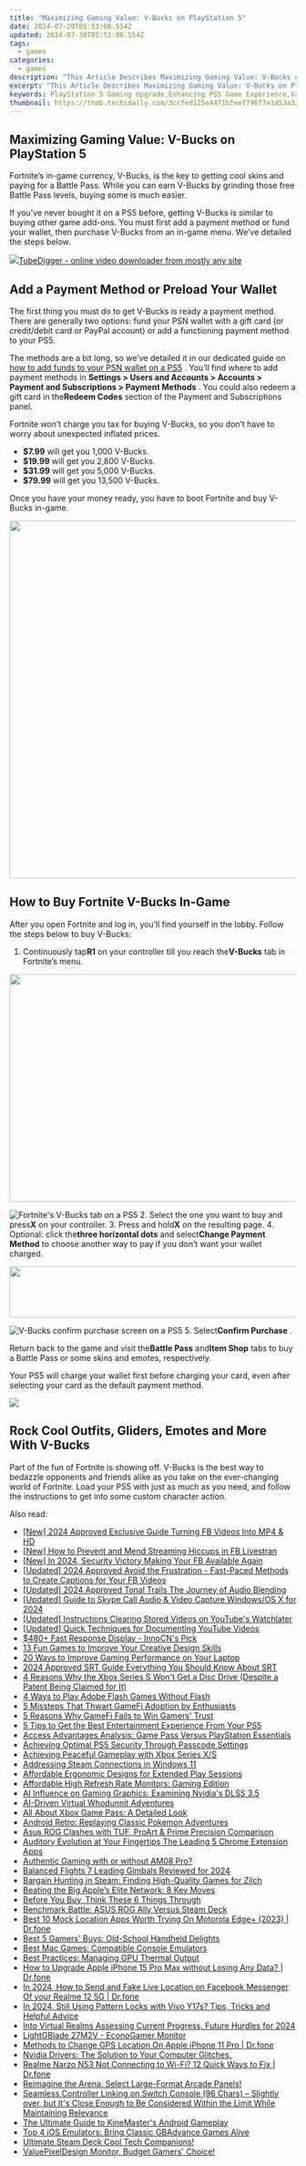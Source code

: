 ```yaml
---
title: "Maximizing Gaming Value: V-Bucks on PlayStation 5"
date: 2024-07-29T05:53:08.554Z
updated: 2024-07-30T05:53:08.554Z
tags:
  - games
categories:
  - games
description: "This Article Describes Maximizing Gaming Value: V-Bucks on PlayStation 5"
excerpt: "This Article Describes Maximizing Gaming Value: V-Bucks on PlayStation 5"
keywords: PlayStation 5 Gaming Upgrade,Enhancing PS5 Game Experience,Valor Points Expansion Strategies,Affordable PlayStation Accessories,Optimizing V-Buck Purchases,Long-Term Savings in Gaming,Cost-Effective Console Improvements
thumbnail: https://thmb.techidaily.com/3ccfed125e4471bfeef796f7e1d53a32e1cb3d7aef2eb6fc1425b4243cea5954.jpg
---
```


## Maximizing Gaming Value: V-Bucks on PlayStation 5

 Fortnite’s in-game currency, V-Bucks, is the key to getting cool skins and paying for a Battle Pass. While you can earn V-Bucks by grinding those free Battle Pass levels, buying some is much easier.

 If you’ve never bought it on a PS5 before, getting V-Bucks is similar to buying other game add-ons. You must first add a payment method or fund your wallet, then purchase V-Bucks from an in-game menu. We’ve detailed the steps below.

<!-- affiliate ads begin -->
<a href="https://secure.2checkout.com/order/checkout.php?PRODS=4572700&QTY=1&AFFILIATE=108875&CART=1"><img src="	https://www.tubedigger.com/wp-content/uploads/2020/08/tubedigger-software-new.png" border="0">TubeDigger - online video downloader from mostly any site</a>
<!-- affiliate ads end -->
## Add a Payment Method or Preload Your Wallet

 The first thing you must do to get V-Bucks is ready a payment method. There are generally two options: fund your PSN wallet with a gift card (or credit/debit card or PayPal account) or add a functioning payment method to your PS5.

 The methods are a bit long, so we’ve detailed it in our dedicated guide on [how to add funds to your PSN wallet on a PS5](https://www.makeuseof.com/add-psn-wallet-funds-and-buy-games-on-ps5/) . You’ll find where to add payment methods in **Settings > Users and Accounts > Accounts > Payment and Subscriptions > Payment Methods** . You could also redeem a gift card in the**Redeem Codes** section of the Payment and Subscriptions panel.

 Fortnite won’t charge you tax for buying V-Bucks, so you don’t have to worry about unexpected inflated prices.

* **$7.99** will get you 1,000 V-Bucks.
* **$19.99** will get you 2,800 V-Bucks.
* **$31.99** will get you 5,000 V-Bucks.
* **$79.99** will get you 13,500 V-Bucks.

 Once you have your money ready, you have to boot Fortnite and buy V-Bucks in-game.

<!-- affiliate ads begin -->
<a href="https://versadesk.pxf.io/c/5597632/1892107/21290" target="_top" id="1892107"><img src="//a.impactradius-go.com/display-ad/21290-1892107" border="0" alt="" width="1200" height="628"/></a><img height="0" width="0" src="https://imp.pxf.io/i/5597632/1892107/21290" style="position:absolute;visibility:hidden;" border="0" />
<!-- affiliate ads end -->
## How to Buy Fortnite V-Bucks In-Game

 After you open Fortnite and log in, you’ll find yourself in the lobby. Follow the steps below to buy V-Bucks:

1. Continuously tap**R1** on your controller till you reach the**V-Bucks** tab in Fortnite’s menu.  
<!-- affiliate ads begin -->
<a href="https://aidotcom.pxf.io/c/5597632/2086436/19576" target="_top" id="2086436"><img src="//a.impactradius-go.com/display-ad/19576-2086436" border="0" alt="" width="1500" height="400"/></a><img height="0" width="0" src="https://imp.pxf.io/i/5597632/2086436/19576" style="position:absolute;visibility:hidden;" border="0" />
<!-- affiliate ads end -->
![Fortnite's V-Bucks tab on a PS5](https://static1.makeuseofimages.com/wordpress/wp-content/uploads/2023/07/fortnite-s-v-bucks-tab-on-a-ps5.JPG)
2. Select the one you want to buy and press**X** on your controller.
3. Press and hold**X** on the resulting page.
4. Optional: click the**three horizontal dots** and select**Change Payment Method** to choose another way to pay if you don’t want your wallet charged.  
<!-- affiliate ads begin -->
<a href="https://laganoo.pxf.io/c/5597632/1657399/16446" target="_top" id="1657399"><img src="//a.impactradius-go.com/display-ad/16446-1657399" border="0" alt="" width="728" height="90"/></a><img height="0" width="0" src="https://imp.pxf.io/i/5597632/1657399/16446" style="position:absolute;visibility:hidden;" border="0" />
<!-- affiliate ads end -->
![V-Bucks confirm purchase screen on a PS5](https://static1.makeuseofimages.com/wordpress/wp-content/uploads/2023/07/v-bucks-confirm-purchase-screen-on-a-ps5.JPG)
5. Select**Confirm Purchase** .

 Return back to the game and visit the**Battle Pass** and**Item Shop** tabs to buy a Battle Pass or some skins and emotes, respectively.

 Your PS5 will charge your wallet first before charging your card, even after selecting your card as the default payment method.

<!-- affiliate ads begin -->
<a href="https://shop.systoolsgroup.com/affiliate.php?ACCOUNT=SYSTOOBY&AFFILIATE=108875&PATH=https%3A%2F%2Fwww.systoolsgroup.com%3FAFFILIATE%3D108875%26RESOURCE%3DSysTools%2BGmail%2BBackup"><img src="https://www.systoolsgroup.com/box/gmail-backup.png" border="0"></a>
<!-- affiliate ads end -->
## Rock Cool Outfits, Gliders, Emotes and More With V-Bucks

 Part of the fun of Fortnite is showing off. V-Bucks is the best way to bedazzle opponents and friends alike as you take on the ever-changing world of Fortnite. Load your PS5 with just as much as you need, and follow the instructions to get into some custom character action.


<ins class="adsbygoogle"
     style="display:block"
     data-ad-format="autorelaxed"
     data-ad-client="ca-pub-7571918770474297"
     data-ad-slot="1223367746"></ins>



<ins class="adsbygoogle"
     style="display:block"
     data-ad-client="ca-pub-7571918770474297"
     data-ad-slot="8358498916"
     data-ad-format="auto"
     data-full-width-responsive="true"></ins>





<span class="atpl-alsoreadstyle">Also read:</span>
<div><ul>
<li><a href="https://facebook-videos.techidaily.com/new-2024-approved-exclusive-guide-turning-fb-videos-into-mp4-and-hd/"><u>[New] 2024 Approved  Exclusive Guide  Turning FB Videos Into MP4 & HD</u></a></li>
<li><a href="https://facebook-video-files.techidaily.com/new-how-to-prevent-and-mend-streaming-hiccups-in-fb-livestran/"><u>[New] How to Prevent and Mend Streaming Hiccups in FB Livestran</u></a></li>
<li><a href="https://facebook-videos.techidaily.com/new-in-2024-security-victory-making-your-fb-available-again/"><u>[New] In 2024, Security Victory  Making Your FB Available Again</u></a></li>
<li><a href="https://facebook-video-files.techidaily.com/updated-2024-approved-avoid-the-frustration-fast-paced-methods-to-create-captions-for-your-fb-videos/"><u>[Updated] 2024 Approved  Avoid the Frustration - Fast-Paced Methods to Create Captions for Your FB Videos</u></a></li>
<li><a href="https://article-helps.techidaily.com/updated-2024-approved-tonal-trails-the-journey-of-audio-blending/"><u>[Updated] 2024 Approved  Tonal Trails  The Journey of Audio Blending</u></a></li>
<li><a href="https://screen-video-capture.techidaily.com/updated-guide-to-skype-call-audio-and-video-capture-windowsos-x-for-2024/"><u>[Updated] Guide to Skype Call Audio & Video Capture Windows/OS X for 2024</u></a></li>
<li><a href="https://facebook-video-footage.techidaily.com/updated-instructions-clearing-stored-videos-on-youtubes-watchlater/"><u>[Updated] Instructions  Clearing Stored Videos on YouTube's Watchlater</u></a></li>
<li><a href="https://screen-video-capture.techidaily.com/updated-quick-techniques-for-documenting-youtube-videos/"><u>[Updated] Quick Techniques for Documenting YouTube Videos</u></a></li>
<li><a href="https://games-able.techidaily.com/480plus-fast-response-display-innocns-pick/"><u>$480+ Fast Response Display - InnoCN's Pick</u></a></li>
<li><a href="https://games-able.techidaily.com/13-fun-games-to-improve-your-creative-design-skills/"><u>13 Fun Games to Improve Your Creative Design Skills</u></a></li>
<li><a href="https://games-able.techidaily.com/20-ways-to-improve-gaming-performance-on-your-laptop/"><u>20 Ways to Improve Gaming Performance on Your Laptop</u></a></li>
<li><a href="https://fox-info.techidaily.com/2024-approved-srt-guide-everything-you-should-know-about-srt/"><u>2024 Approved  SRT Guide  Everything You Should Know About SRT</u></a></li>
<li><a href="https://games-able.techidaily.com/4-reasons-why-the-xbox-series-s-wont-get-a-disc-drive-despite-a-patent-being-claimed-for-it/"><u>4 Reasons Why the Xbox Series S Won't Get a Disc Drive (Despite a Patent Being Claimed for It)</u></a></li>
<li><a href="https://games-able.techidaily.com/4-ways-to-play-adobe-flash-games-without-flash/"><u>4 Ways to Play Adobe Flash Games Without Flash</u></a></li>
<li><a href="https://games-able.techidaily.com/5-missteps-that-thwart-gamefi-adoption-by-enthusiasts/"><u>5 Missteps That Thwart GameFi Adoption by Enthusiasts</u></a></li>
<li><a href="https://games-able.techidaily.com/5-reasons-why-gamefi-fails-to-win-gamers-trust/"><u>5 Reasons Why GameFi Fails to Win Gamers' Trust</u></a></li>
<li><a href="https://games-able.techidaily.com/5-tips-to-get-the-best-entertainment-experience-from-your-ps5/"><u>5 Tips to Get the Best Entertainment Experience From Your PS5</u></a></li>
<li><a href="https://games-able.techidaily.com/access-advantages-analysis-game-pass-versus-playstation-essentials/"><u>Access Advantages Analysis: Game Pass Versus PlayStation Essentials</u></a></li>
<li><a href="https://games-able.techidaily.com/achieving-optimal-ps5-security-through-passcode-settings/"><u>Achieving Optimal PS5 Security Through Passcode Settings</u></a></li>
<li><a href="https://games-able.techidaily.com/achieving-peaceful-gameplay-with-xbox-series-xs/"><u>Achieving Peaceful Gameplay with Xbox Series X/S</u></a></li>
<li><a href="https://games-able.techidaily.com/addressing-steam-connections-in-windows-11/"><u>Addressing Steam Connections in Windows 11</u></a></li>
<li><a href="https://games-able.techidaily.com/affordable-ergonomic-designs-for-extended-play-sessions/"><u>Affordable Ergonomic Designs for Extended Play Sessions</u></a></li>
<li><a href="https://games-able.techidaily.com/affordable-high-refresh-rate-monitors-gaming-edition/"><u>Affordable High Refresh Rate Monitors: Gaming Edition</u></a></li>
<li><a href="https://games-able.techidaily.com/ai-influence-on-gaming-graphics-examining-nvidias-dlss-35/"><u>AI Influence on Gaming Graphics: Examining Nvidia's DLSS 3.5</u></a></li>
<li><a href="https://games-able.techidaily.com/ai-driven-virtual-whodunnit-adventures/"><u>AI-Driven Virtual Whodunnit Adventures</u></a></li>
<li><a href="https://games-able.techidaily.com/all-about-xbox-game-pass-a-detailed-look/"><u>All About Xbox Game Pass: A Detailed Look</u></a></li>
<li><a href="https://games-able.techidaily.com/android-retro-replaying-classic-pokemon-adventures/"><u>Android Retro: Replaying Classic Pokemon Adventures</u></a></li>
<li><a href="https://games-able.techidaily.com/asus-rog-clashes-with-tuf-proart-and-prime-precision-comparison/"><u>Asus ROG Clashes with TUF, ProArt & Prime Precision Comparison</u></a></li>
<li><a href="https://extra-tips.techidaily.com/auditory-evolution-at-your-fingertips-the-leading-5-chrome-extension-apps/"><u>Auditory Evolution at Your Fingertips  The Leading 5 Chrome Extension Apps</u></a></li>
<li><a href="https://games-able.techidaily.com/authentic-gaming-with-or-without-am08-pro/"><u>Authentic Gaming with or without AM08 Pro?</u></a></li>
<li><a href="https://fox-boxes.techidaily.com/balanced-flights-7-leading-gimbals-reviewed-for-2024/"><u>Balanced Flights  7 Leading Gimbals Reviewed for 2024</u></a></li>
<li><a href="https://games-able.techidaily.com/bargain-hunting-in-steam-finding-high-quality-games-for-zilch/"><u>Bargain Hunting in Steam: Finding High-Quality Games for Zilch</u></a></li>
<li><a href="https://games-able.techidaily.com/beating-the-big-apples-elite-network-8-key-moves/"><u>Beating the Big Apple’s Elite Network: 8 Key Moves</u></a></li>
<li><a href="https://games-able.techidaily.com/before-you-buy-think-these-6-things-through/"><u>Before You Buy, Think These 6 Things Through</u></a></li>
<li><a href="https://games-able.techidaily.com/benchmark-battle-asus-rog-ally-versus-steam-deck/"><u>Benchmark Battle: ASUS ROG Ally Versus Steam Deck</u></a></li>
<li><a href="https://fake-location.techidaily.com/best-10-mock-location-apps-worth-trying-on-motorola-edgeplus-2023-drfone-by-drfone-virtual-android/"><u>Best 10 Mock Location Apps Worth Trying On Motorola Edge+ (2023) | Dr.fone</u></a></li>
<li><a href="https://games-able.techidaily.com/best-5-gamers-buys-old-school-handheld-delights/"><u>Best 5 Gamers' Buys: Old-School Handheld Delights</u></a></li>
<li><a href="https://games-able.techidaily.com/best-mac-games-compatible-console-emulators/"><u>Best Mac Games: Compatible Console Emulators</u></a></li>
<li><a href="https://games-able.techidaily.com/best-practices-managing-gpu-thermal-output/"><u>Best Practices: Managing GPU Thermal Output</u></a></li>
<li><a href="https://techidaily.com/how-to-upgrade-apple-iphone-15-pro-max-without-losing-any-data-drfone-by-drfone-ios-system-repair-ios-system-repair/"><u>How to Upgrade Apple iPhone 15 Pro Max without Losing Any Data? | Dr.fone</u></a></li>
<li><a href="https://location-social.techidaily.com/in-2024-how-to-send-and-fake-live-location-on-facebook-messenger-of-your-realme-12-5g-drfone-by-drfone-virtual-android/"><u>In 2024, How to Send and Fake Live Location on Facebook Messenger Of your Realme 12 5G | Dr.fone</u></a></li>
<li><a href="https://android-unlock.techidaily.com/in-2024-still-using-pattern-locks-with-vivo-y17s-tips-tricks-and-helpful-advice-by-drfone-android/"><u>In 2024, Still Using Pattern Locks with Vivo Y17s? Tips, Tricks and Helpful Advice</u></a></li>
<li><a href="https://fox-glue.techidaily.com/into-virtual-realms-assessing-current-progress-future-hurdles-for-2024/"><u>Into Virtual Realms  Assessing Current Progress, Future Hurdles for 2024</u></a></li>
<li><a href="https://games-able.techidaily.com/1719167483102-lightgblade-27m2v-econogamer-monitor/"><u>LightGBlade 27M2V - EconoGamer Monitor</u></a></li>
<li><a href="https://fake-location.techidaily.com/methods-to-change-gps-location-on-apple-iphone-11-pro-drfone-by-drfone-virtual-ios/"><u>Methods to Change GPS Location On Apple iPhone 11 Pro | Dr.fone</u></a></li>
<li><a href="https://games-able.techidaily.com/1719170382520-nvidia-drivers-the-solution-to-your-computer-glitches/"><u>Nvidia Drivers: The Solution to Your Computer Glitches.</u></a></li>
<li><a href="https://fix-guide.techidaily.com/realme-narzo-n53-not-connecting-to-wi-fi-12-quick-ways-to-fix-drfone-by-drfone-fix-android-problems-fix-android-problems/"><u>Realme Narzo N53 Not Connecting to Wi-Fi? 12 Quick Ways to Fix | Dr.fone</u></a></li>
<li><a href="https://games-able.techidaily.com/1719165716508-reimagine-the-arena-select-large-format-arcade-panels/"><u>Reimagine the Arena: Select Large-Format Arcade Panels!</u></a></li>
<li><a href="https://games-able.techidaily.com/1719173591886-seamless-controller-linking-on-switch-console-96-chars-slightly-over-but-its-close-enough-to-be-considered-within-the-limit-while-maintaining-relevance/"><u>Seamless Controller Linking on Switch Console (96 Chars) – Slightly over, but It's Close Enough to Be Considered Within the Limit While Maintaining Relevance</u></a></li>
<li><a href="https://extra-hints.techidaily.com/the-ultimate-guide-to-kinemasters-android-gameplay/"><u>The Ultimate Guide to KineMaster's Android Gameplay</u></a></li>
<li><a href="https://games-able.techidaily.com/1719166103892-top-4-ios-emulators-bring-classic-gbadvance-games-alive/"><u>Top 4 iOS Emulators: Bring Classic GBAdvance Games Alive</u></a></li>
<li><a href="https://games-able.techidaily.com/1719169378228-ultimate-steam-deck-cool-tech-companions/"><u>Ultimate Steam Deck Cool Tech Companions!</u></a></li>
<li><a href="https://games-able.techidaily.com/1719161640910-valuepixeldesign-monitor-budget-gamers-choice/"><u>ValuePixelDesign Monitor, Budget Gamers' Choice!</u></a></li>
</ul></div>
